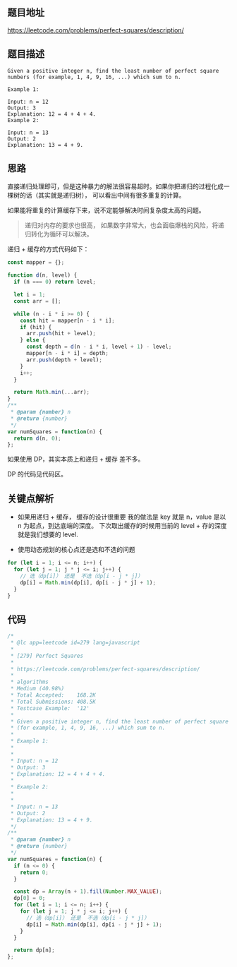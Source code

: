 ## 题目地址

https://leetcode.com/problems/perfect-squares/description/

## 题目描述

```
Given a positive integer n, find the least number of perfect square numbers (for example, 1, 4, 9, 16, ...) which sum to n.

Example 1:

Input: n = 12
Output: 3
Explanation: 12 = 4 + 4 + 4.
Example 2:

Input: n = 13
Output: 2
Explanation: 13 = 4 + 9.

```

## 思路

直接递归处理即可，但是这种暴力的解法很容易超时。如果你把递归的过程化成一棵树的话（其实就是递归树），
可以看出中间有很多重复的计算。

如果能将重复的计算缓存下来，说不定能够解决时间复杂度太高的问题。

> 递归对内存的要求也很高， 如果数字非常大，也会面临爆栈的风险，将递归转化为循环可以解决。

递归 + 缓存的方式代码如下：

```js
const mapper = {};

function d(n, level) {
  if (n === 0) return level;

  let i = 1;
  const arr = [];

  while (n - i * i >= 0) {
    const hit = mapper[n - i * i];
    if (hit) {
      arr.push(hit + level);
    } else {
      const depth = d(n - i * i, level + 1) - level;
      mapper[n - i * i] = depth;
      arr.push(depth + level);
    }
    i++;
  }

  return Math.min(...arr);
}
/**
 * @param {number} n
 * @return {number}
 */
var numSquares = function(n) {
  return d(n, 0);
};
```

如果使用 DP，其实本质上和递归 + 缓存 差不多。

DP 的代码见代码区。

## 关键点解析

- 如果用递归 + 缓存， 缓存的设计很重要
  我的做法是 key 就是 n，value 是以 n 为起点，到达底端的深度。
  下次取出缓存的时候用当前的 level + 存的深度 就是我们想要的 level.

- 使用动态规划的核心点还是选和不选的问题

```js
for (let i = 1; i <= n; i++) {
  for (let j = 1; j * j <= i; j++) {
    // 选（dp[i]） 还是  不选（dp[i - j * j]）
    dp[i] = Math.min(dp[i], dp[i - j * j] + 1);
  }
}
```

## 代码

```js
/*
 * @lc app=leetcode id=279 lang=javascript
 *
 * [279] Perfect Squares
 *
 * https://leetcode.com/problems/perfect-squares/description/
 *
 * algorithms
 * Medium (40.98%)
 * Total Accepted:    168.2K
 * Total Submissions: 408.5K
 * Testcase Example:  '12'
 *
 * Given a positive integer n, find the least number of perfect square numbers
 * (for example, 1, 4, 9, 16, ...) which sum to n.
 *
 * Example 1:
 *
 *
 * Input: n = 12
 * Output: 3
 * Explanation: 12 = 4 + 4 + 4.
 *
 * Example 2:
 *
 *
 * Input: n = 13
 * Output: 2
 * Explanation: 13 = 4 + 9.
 */
/**
 * @param {number} n
 * @return {number}
 */
var numSquares = function(n) {
  if (n <= 0) {
    return 0;
  }

  const dp = Array(n + 1).fill(Number.MAX_VALUE);
  dp[0] = 0;
  for (let i = 1; i <= n; i++) {
    for (let j = 1; j * j <= i; j++) {
      // 选（dp[i]） 还是  不选（dp[i - j * j]）
      dp[i] = Math.min(dp[i], dp[i - j * j] + 1);
    }
  }

  return dp[n];
};
```
